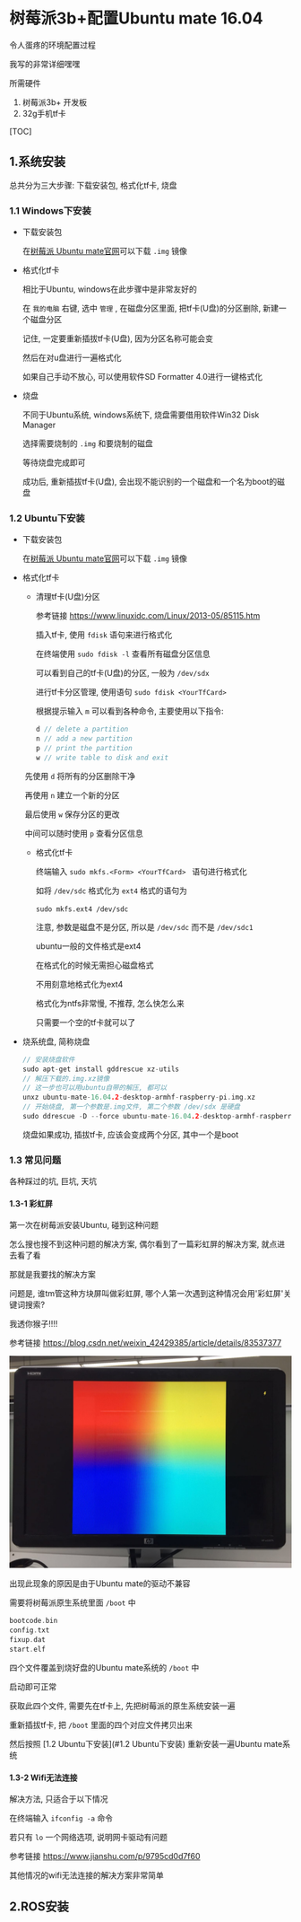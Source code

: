 # 树莓派3b+配置Ubuntu mate 16.04

令人蛋疼的环境配置过程

我写的非常详细嘿嘿

所需硬件

1. 树莓派3b+ 开发板
2. 32g手机tf卡



[TOC]

## 1.系统安装

总共分为三大步骤: 下载安装包, 格式化tf卡, 烧盘

### 1.1 Windows下安装

- 下载安装包

  在[树莓派 Ubuntu mate官网](https://ubuntu-mate.org/raspberry-pi/)可以下载 `.img` 镜像

- 格式化tf卡

  相比于Ubuntu, windows在此步骤中是非常友好的

  在 `我的电脑` 右键, 选中 `管理` , 在磁盘分区里面, 把tf卡(U盘)的分区删除, 新建一个磁盘分区

  记住, 一定要重新插拔tf卡(U盘), 因为分区名称可能会变

  然后在对u盘进行一遍格式化

  如果自己手动不放心, 可以使用软件SD Formatter 4.0进行一键格式化

- 烧盘

  不同于Ubuntu系统, windows系统下, 烧盘需要借用软件Win32 Disk Manager

  选择需要烧制的 `.img` 和要烧制的磁盘

  等待烧盘完成即可

  成功后, 重新插拔tf卡(U盘), 会出现不能识别的一个磁盘和一个名为boot的磁盘

### 1.2 Ubuntu下安装

- 下载安装包

  在[树莓派 Ubuntu mate官网](https://ubuntu-mate.org/raspberry-pi/)可以下载 `.img` 镜像

- 格式化tf卡

  - 清理tf卡(U盘)分区

    参考链接 https://www.linuxidc.com/Linux/2013-05/85115.htm

    插入tf卡, 使用 `fdisk` 语句来进行格式化

    在终端使用 `sudo fdisk -l` 查看所有磁盘分区信息

    可以看到自己的tf卡(U盘)的分区, 一般为 `/dev/sdx`

    进行tf卡分区管理, 使用语句 `sudo fdisk <YourTfCard>`

    根据提示输入 `m` 可以看到各种命令, 主要使用以下指令:

    ```c++
    d // delete a partition
    n // add a new partition
    p // print the partition
    w // write table to disk and exit
    ```

  ​	先使用 `d` 将所有的分区删除干净

  ​	再使用 `n` 建立一个新的分区

  ​	最后使用 `w` 保存分区的更改

  ​	中间可以随时使用 `p` 查看分区信息

  - 格式化tf卡

    终端输入 `sudo mkfs.<Form> <YourTfCard> ` 语句进行格式化

    如将 `/dev/sdc` 格式化为 `ext4` 格式的语句为

    `sudo mkfs.ext4 /dev/sdc`

    注意, 参数是磁盘不是分区, 所以是 `/dev/sdc` 而不是 `/dev/sdc1`

    ubuntu一般的文件格式是ext4

    在格式化的时候无需担心磁盘格式

    不用刻意地格式化为ext4

    格式化为ntfs非常慢, 不推荐, 怎么快怎么来

    只需要一个空的tf卡就可以了

- 烧系统盘, 简称烧盘

  ```c++
  // 安装烧盘软件
  sudo apt-get install gddrescue xz-utils
  // 解压下载的.img.xz镜像
  // 这一步也可以用ubuntu自带的解压, 都可以
  unxz ubuntu-mate-16.04.2-desktop-armhf-raspberry-pi.img.xz
  // 开始烧盘, 第一个参数是.img文件, 第二个参数 /dev/sdx 是硬盘
  sudo ddrescue -D --force ubuntu-mate-16.04.2-desktop-armhf-raspberry-pi.img /dev/sdx
  ```

  烧盘如果成功, 插拔tf卡, 应该会变成两个分区, 其中一个是boot

### 1.3 常见问题

各种踩过的坑, 巨坑, 天坑

#### 1.3-1 彩虹屏

第一次在树莓派安装Ubuntu, 碰到这种问题

怎么搜也搜不到这种问题的解决方案, 偶尔看到了一篇彩虹屏的解决方案, 就点进去看了看

那就是我要找的解决方案

问题是, 谁tm管这种方块屏叫做彩虹屏, 哪个人第一次遇到这种情况会用'彩虹屏'关键词搜索?

我透你猴子!!!!

参考链接 https://blog.csdn.net/weixin_42429385/article/details/83537377

![他们所说的彩虹屏](pic/Raspberry/01.jpeg)

出现此现象的原因是由于Ubuntu mate的驱动不兼容

需要将树莓派原生系统里面 `/boot` 中

```cpp
bootcode.bin
config.txt
fixup.dat
start.elf
```

四个文件覆盖到烧好盘的Ubuntu mate系统的 `/boot` 中

启动即可正常

获取此四个文件, 需要先在tf卡上, 先把树莓派的原生系统安装一遍

重新插拔tf卡, 把 `/boot` 里面的四个对应文件拷贝出来

然后按照 [1.2 Ubuntu下安装](#1.2 Ubuntu下安装) 重新安装一遍Ubuntu mate系统

#### 1.3-2 Wifi无法连接

解决方法, 只适合于以下情况

在终端输入 `ifconfig -a` 命令

若只有 `lo` 一个网络选项, 说明网卡驱动有问题

参考链接 https://www.jianshu.com/p/9795cd0d7f60

其他情况的wifi无法连接的解决方案非常简单



## 2.ROS安装